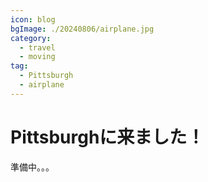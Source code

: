 ```yaml
---
icon: blog
bgImage: ./20240806/airplane.jpg
category:
  - travel
  - moving
tag:
  - Pittsburgh
  - airplane
---
```


# Pittsburghに来ました！

準備中。。。